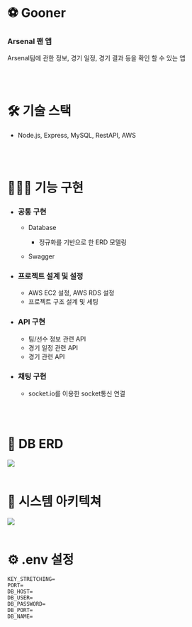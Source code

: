 # ⚽️ Gooner

### Arsenal 팬 앱

Arsenal팀에 관한 정보, 경기 일정, 경기 결과 등을 확인 할 수 있는 앱

<br/>
<br/>

# 🛠 기술 스택
- Node.js, Express, MySQL, RestAPI, AWS


<br/>
<br/>

# 👩🏻‍💻 기능 구현
- ### 공통 구현
  - Database
    - 정규화를 기반으로 한 ERD 모델링
  
  - Swagger


-  ### 프로젝트 설계 및 설정
    - AWS EC2 설정, AWS RDS 설정
    - 프로젝트 구조 설계 및 세팅

-  ### API 구현
    - 팀/선수 정보 관련 API
    - 경기 일정 관련 API
    - 경기 관련 API

- ### 채팅 구현
  - socket.io를 이용한 socket통신 연결

 
<br/>
<br/>

# 🔎 DB ERD
<img wide="100%"  src ="https://github.com/yjin-01/gooner/blob/main/public/Gooner-erd.png?raw=true">

<br/>
<br/>

# 🔗 시스템 아키텍쳐
<img wide="100%"  src ="https://github.com/yjin-01/gooner/blob/main/public/Gooner-back.png?raw=true">

<br/>
<br/>


# ⚙️ .env 설정

```
KEY_STRETCHING=
PORT=
DB_HOST=
DB_USER=
DB_PASSWORD=
DB_PORT=
DB_NAME=

```

